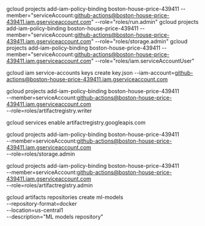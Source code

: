 gcloud projects add-iam-policy-binding boston-house-price-439411 --member="serviceAccount:github-actions@boston-house-price-439411.iam.gserviceaccount.com" --role="roles/run.admin"
gcloud projects add-iam-policy-binding boston-house-price-439411 --member="serviceAccount:github-actions@boston-house-price-439411.iam.gserviceaccount.com" --role="roles/storage.admin"
gcloud projects add-iam-policy-binding boston-house-price-439411 --member="serviceAccount:github-actions@boston-house-price-439411.iam.gserviceaccount.com" --role="roles/iam.serviceAccountUser"


gcloud iam service-accounts keys create key.json --iam-account=github-actions@boston-house-price-439411.iam.gserviceaccount.com


gcloud projects add-iam-policy-binding boston-house-price-439411 \
  --member=serviceAccount:github-actions@boston-house-price-439411.iam.gserviceaccount.com \
  --role=roles/artifactregistry.writer

  gcloud services enable artifactregistry.googleapis.com

  gcloud projects add-iam-policy-binding boston-house-price-439411 \
  --member=serviceAccount:github-actions@boston-house-price-439411.iam.gserviceaccount.com \
  --role=roles/storage.admin

  gcloud projects add-iam-policy-binding boston-house-price-439411 \
  --member=serviceAccount:github-actions@boston-house-price-439411.iam.gserviceaccount.com \
  --role=roles/artifactregistry.admin

  gcloud artifacts repositories create ml-models \
  --repository-format=docker \
  --location=us-central1 \
  --description="ML models repository"